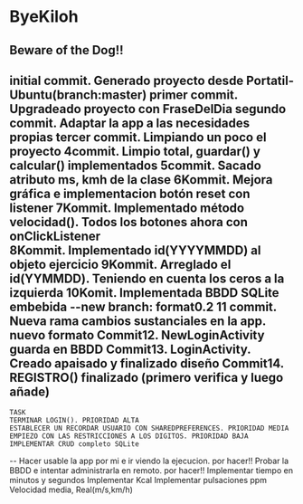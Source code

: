 # ByeKiloh
Beware of the Dog!!
--
initial commit. Generado proyecto desde Portatil-Ubuntu(branch:master)
primer commit. Upgradeado proyecto con FraseDelDia
segundo commit.  Adaptar la app a las necesidades propias
tercer commit. Limpiando un poco el proyecto
4commit. Limpio total, guardar() y calcular() implementados
5commit. Sacado atributo ms, kmh de la clase
6Kommit. Mejora gráfica e implementacion botón reset con listener
7Kommit. Implementado método velocidad(). Todos los botones ahora con onClickListener       
8Kommit. Implementado id(YYYYMMDD) al objeto ejercicio
9Kommit. Arreglado el id(YYMMDD). Teniendo en cuenta los ceros a la izquierda
10Komit. Implementada BBDD SQLite embebida
--new branch: format0.2
11 commit. Nueva rama cambios sustanciales en la app. nuevo formato
Commit12. NewLoginActivity guarda en BBDD
Commit13. LoginActivity. Creado apaisado y finalizado diseño
Commit14. REGISTRO() finalizado (primero verifica y luego añade) 
--  
    TASK
    TERMINAR LOGIN(). PRIORIDAD ALTA
    ESTABLECER UN RECORDAR USUARIO CON SHAREDPREFERENCES. PRIORIDAD MEDIA
    EMPIEZO CON LAS RESTRICCIONES A LOS DIGITOS. PRIORIDAD BAJA
    IMPLEMENTAR CRUD completo SQLite
--
    Hacer usable la app por mi e ir viendo la ejecucion. por hacer!!
    Probar la BBDD e intentar administrarla en remoto. por hacer!!
    Implementar tiempo en minutos y segundos
    Implementar Kcal
    Implementar pulsaciones ppm
    Velocidad media, Real(m/s,km/h)        